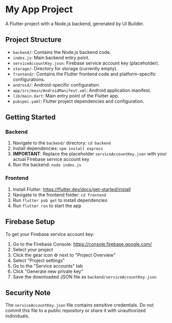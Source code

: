 
# My App Project
A Flutter project with a Node.js backend, generated by UI Builder.
## Project Structure
- `backend/`: Contains the Node.js backend code.
- `index.js`: Main backend entry point.
- `serviceAccountKey.json`: Firebase service account key (placeholder).
- `storage/`: Directory for storage (currently empty).
- `frontend/`: Contains the Flutter frontend code and platform-specific configurations.
- `android/`: Android-specific configuration.
- `app/src/main/AndroidManifest.xml`: Android application manifest.
- `lib/main.dart`: Main entry point of the Flutter app.
- `pubspec.yaml`: Flutter project dependencies and configuration.
## Getting Started
### Backend
1. Navigate to the `backend/` directory: `cd backend`
2. Install dependencies: `npm install express`
3. **IMPORTANT**: Replace the placeholder `serviceAccountKey.json` with your actual Firebase service account key
4. Run the backend: `node index.js`
### Frontend
1. Install Flutter: https://flutter.dev/docs/get-started/install
2. Navigate to the frontend folder: `cd frontend`
3. Run `flutter pub get` to install dependencies
4. Run `flutter run` to start the app
## Firebase Setup
To get your Firebase service account key:
1. Go to the Firebase Console: https://console.firebase.google.com/
2. Select your project
3. Click the gear icon ⚙️ next to "Project Overview"
4. Select "Project settings"
5. Go to the "Service accounts" tab
6. Click "Generate new private key"
7. Save the downloaded JSON file as `backend/serviceAccountKey.json`
## Security Note
The `serviceAccountKey.json` file contains sensitive credentials. Do not commit this file to a public repository or share it with unauthorized individuals.
